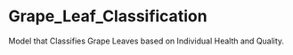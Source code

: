 # Grape_Leaf_Classification
Model that Classifies Grape Leaves based on Individual Health and Quality.
